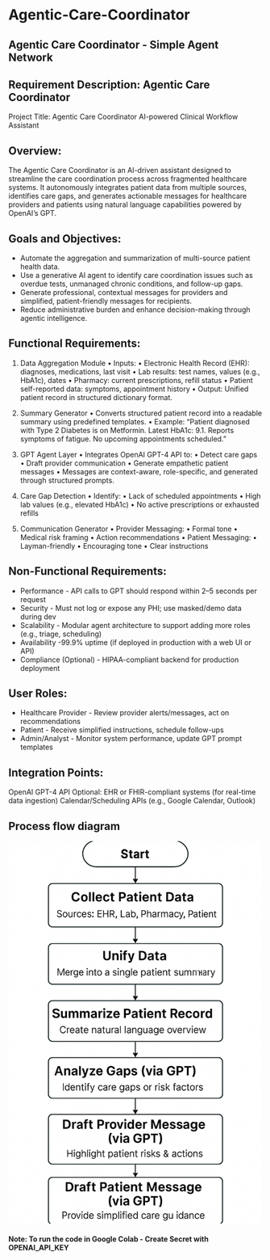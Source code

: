 # Agentic-Care-Coordinator
Agentic Care Coordinator - Simple Agent Network
-------------------------------------------------------------------------------------
## Requirement Description: Agentic Care Coordinator
Project Title:
Agentic Care Coordinator AI-powered Clinical Workflow Assistant

## Overview:
The Agentic Care Coordinator is an AI-driven assistant designed to streamline the care coordination process across fragmented healthcare systems. It autonomously integrates patient data from multiple sources, identifies care gaps, and generates actionable messages for healthcare providers and patients using natural language capabilities powered by OpenAI’s GPT.

## Goals and Objectives:
*  Automate the aggregation and summarization of multi-source patient health data.
*  Use a generative AI agent to identify care coordination issues such as overdue tests, unmanaged chronic conditions, and follow-up gaps.
*  Generate professional, contextual messages for providers and simplified, patient-friendly messages for recipients.
*  Reduce administrative burden and enhance decision-making through agentic intelligence.

## Functional Requirements:
1. Data Aggregation Module • Inputs: • Electronic Health Record (EHR): diagnoses, medications, last visit • Lab results: test names, values (e.g., HbA1c), dates • Pharmacy: current prescriptions, refill status • Patient self-reported data: symptoms, appointment history • Output: Unified patient record in structured dictionary format.

2. Summary Generator • Converts structured patient record into a readable summary using predefined templates. • Example: “Patient diagnosed with Type 2 Diabetes is on Metformin. Latest HbA1c: 9.1. Reports symptoms of fatigue. No upcoming appointments scheduled.”

3. GPT Agent Layer • Integrates OpenAI GPT-4 API to: • Detect care gaps • Draft provider communication • Generate empathetic patient messages • Messages are context-aware, role-specific, and generated through structured prompts.

4. Care Gap Detection • Identify: • Lack of scheduled appointments • High lab values (e.g., elevated HbA1c) • No active prescriptions or exhausted refills

5. Communication Generator • Provider Messaging: • Formal tone • Medical risk framing • Action recommendations • Patient Messaging: • Layman-friendly • Encouraging tone • Clear instructions

## Non-Functional Requirements:
*  Performance - API calls to GPT should respond within 2–5 seconds per request
*  Security - Must not log or expose any PHI; use masked/demo data during dev
*  Scalability - Modular agent architecture to support adding more roles (e.g., triage, scheduling)
*  Availability -99.9% uptime (if deployed in production with a web UI or API)
*  Compliance (Optional) - HIPAA-compliant backend for production deployment

## User Roles:
*  Healthcare Provider - Review provider alerts/messages, act on recommendations
*  Patient - Receive simplified instructions, schedule follow-ups
*  Admin/Analyst - Monitor system performance, update GPT prompt templates

##  Integration Points:
OpenAI GPT-4 API
Optional: EHR or FHIR-compliant systems (for real-time data ingestion)
Calendar/Scheduling APIs (e.g., Google Calendar, Outlook)


## Process flow diagram
![Agent Diagram](https://github.com/soumyajitsurai/agentic-care-coordinator/blob/main/agentic%20care%20coordinator%20image.png)

#### Note: To run the code in Google Colab - Create Secret with OPENAI_API_KEY
